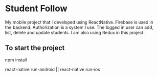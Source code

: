 # Student Follow

My mobile project that I developed using ReactNative. Firebase is used in the backend. Authorization is a system I use. The logged in user can add, list, delete and update students. I am also using Redux in this project.

## To start the project
npm install

react-native run-android || react-native run-ios
